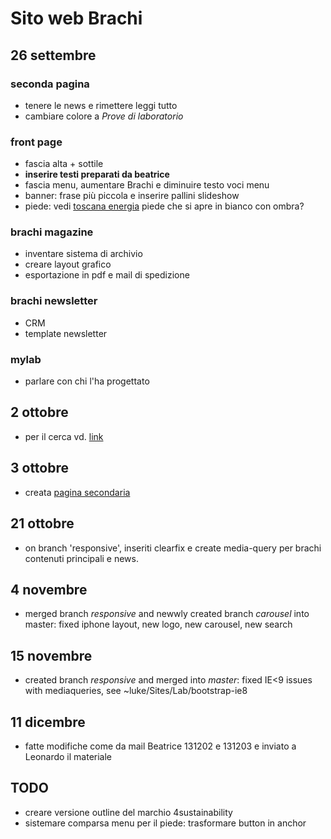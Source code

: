# Sito web Brachi

## 26 settembre
### seconda pagina
* tenere le news e rimettere leggi tutto
* cambiare colore a _Prove di laboratorio_

### front page
* fascia alta + sottile
* __inserire testi preparati da beatrice__
* fascia menu, aumentare Brachi e diminuire testo voci menu
* banner: frase più piccola e inserire pallini slideshow
* piede: vedi [toscana energia](http://local.toscanaenergia.sesamo.net)
  piede che si apre in bianco con ombra?

### brachi magazine
* inventare sistema di archivio
* creare layout grafico
* esportazione in pdf e mail di spedizione

### brachi newsletter
* CRM
* template newsletter

### mylab
* parlare con chi l'ha progettato


## 2 ottobre
* per il cerca vd. [link](http://stackoverflow.com/questions/18838964/add-bootstrap-glyphicon-to-input-box/18839305#18839305)

## 3 ottobre
* creata [pagina secondaria](file://localhost/Users/luke/Documents/Lavoro/Grafica/Brachi/brachi-www/www-static/testing-prove-laboratorio.html)

## 21 ottobre
* on branch 'responsive', inseriti clearfix e create media-query per brachi contenuti principali e news.

## 4 novembre
* merged branch _responsive_ and newwly created branch _carousel_ into master: fixed iphone layout, new logo, new carousel, new search

## 15 novembre
* created branch _responsive_ and merged into _master_: fixed IE<9 issues with mediaqueries, see ~luke/Sites/Lab/bootstrap-ie8

## 11 dicembre
* fatte modifiche come da mail Beatrice 131202 e 131203 e inviato a Leonardo il materiale


## TODO
* creare versione outline del marchio 4sustainability
* sistemare comparsa menu per il piede: trasformare button in anchor
